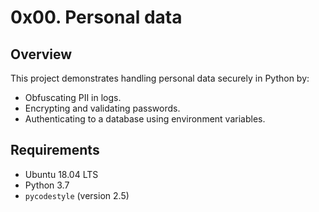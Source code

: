# 0x00. Personal data

## Overview
This project demonstrates handling personal data securely in Python by:
- Obfuscating PII in logs.
- Encrypting and validating passwords.
- Authenticating to a database using environment variables.

## Requirements
- Ubuntu 18.04 LTS
- Python 3.7
- `pycodestyle` (version 2.5)
